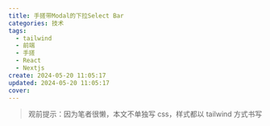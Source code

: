 ```yaml
---
title: 手搓带Modal的下拉Select Bar
categories: 技术
tags:
  - tailwind
  - 前端
  - 手搓
  - React
  - Nextjs
create: 2024-05-20 11:05:17
updated: 2024-05-20 11:05:17
cover:
---
```

> 观前提示：因为笔者很懒，本文不单独写 css，样式都以 tailwind 方式书写
